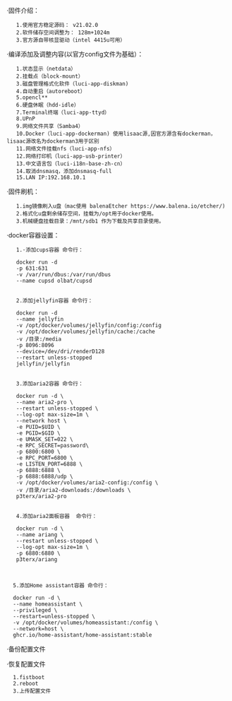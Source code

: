·固件介绍：

       1.使用官方稳定源码： v21.02.0
       2.软件储存空间调整为： 128m+1024m
       3.官方源自带核显驱动（intel 4415u可用）
       
·编译添加及调整内容(以官方config文件为基础）：

       1.状态显示（netdata）
       2.挂载点（block-mount）
       3.磁盘管理格式化软件（luci-app-diskman)
       4.自动重启（autoreboot）
       5.opencl**
       6.硬盘休眠（hdd-idle）
       7.Terminal终端（luci-app-ttyd）
       8.UPnP
       9.网络文件共享（Samba4）
       10.Docker（luci-app-dockerman) 使用lisaac源,因官方源含有dockerman，lisaac源改名为dockerman3用于区别
       11.网络文件挂载nfs（luci-app-nfs）
       12.网络打印机（luci-app-usb-printer）
       13.中文语言包（luci-i18n-base-zh-cn）
       14.取消dnsmasq，添加dnsmasq-full
       15.LAN IP:192.168.10.1
       
·固件刷机：
       
       1.img镜像刷入u盘（mac使用 balenaEtcher https://www.balena.io/etcher/)
       2.格式化u盘剩余储存空间，挂载为/opt用于docker使用。
       3.机械硬盘挂载目录：/mnt/sdb1 作为下载及共享目录使用。



·docker容器设置：

       1.·添加cups容器 命令行：
       
       docker run -d
       -p 631:631 
       -v /var/run/dbus:/var/run/dbus 
       --name cupsd olbat/cupsd
       
       
       2.添加jellyfin容器 命令行：
       
       docker run -d
       --name jellyfin
       -v /opt/docker/volumes/jellyfin/config:/config
       -v /opt/docker/volumes/jellyfin/cache:/cache
       -v /目录:/media
       -p 8096:8096
       --device=/dev/dri/renderD128
       --restart unless-stopped
       jellyfin/jellyfin
       
       
       3.添加aria2容器 命令行：
       
       docker run -d \
       --name aria2-pro \
       --restart unless-stopped \
       --log-opt max-size=1m \
       --network host \
       -e PUID=$UID \
       -e PGID=$GID \
       -e UMASK_SET=022 \
       -e RPC_SECRET=password\
       -p 6800:6800 \
       -e RPC_PORT=6800 \
       -e LISTEN_PORT=6888 \
       -p 6888:6888 \
       -p 6888:6888/udp \
       -v /opt/docker/volumes/aria2-config:/config \
       -v /目录/aria2-downloads:/downloads \
       p3terx/aria2-pro
       
       
       4.添加aria2面板容器  命令行：
       
       docker run -d \
       --name ariang \
       --restart unless-stopped \
       --log-opt max-size=1m \
       -p 6880:6880 \
       p3terx/ariang
       
       
       
      5.添加Home assistant容器 命令行：
      
      docker run -d \
      --name homeassistant \
      --privileged \
      --restart=unless-stopped \
      -v /opt/docker/volumes/homeassistant:/config \
      --network=host \
      ghcr.io/home-assistant/home-assistant:stable

·备份配置文件
     
·恢复配置文件
      
      1.fistboot
      2.reboot
      3.上传配置文件
